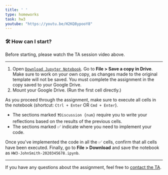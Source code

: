 ```yaml
---
title: ' '
type: homeworks
task: hw3
youtube: "https://youtu.be/H2KQ8ypooY8"
---
```


### 🛠️ How can I start?
Before starting, please watch the TA session video above.

---

1. Open [`Download Jupyter Notebook`](#-todo). Go to **File > Save a copy in Drive**. Make sure to work on your own copy, as changes made to the original template will not be saved. You must complete the assignment in the copy saved to your Google Drive.
2. Mount your Google Drive. (Run the first cell directly.)

As you proceed through the assignment, make sure to execute all cells in the notebook (shortcut: `Ctrl + Enter` OR `Cmd + Enter`).

- The sections marked `❓Discussion {num}` require you to write your reflections based on the results of the previous cells.
- The sections marked ✅ indicate where you need to implement your code.

Once you've implemented the code in all the ✅ cells, confirm that all cells have been executed. Finally, go to **File > Download** and save the notebook as `HW3-JohnSmith-2020345678.ipynb`.

---

If you have any questions about the assignment, feel free to [contact the TA](/staff/#teaching-assistant).